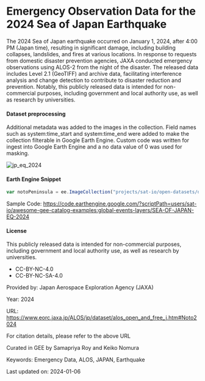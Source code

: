 # Emergency Observation Data for the 2024 Sea of Japan Earthquake

The 2024 Sea of Japan earthquake occurred on January 1, 2024, after 4:00 PM (Japan time), resulting in significant damage,
including building collapses, landslides, and fires at various locations. In response to requests from domestic disaster
prevention agencies, JAXA conducted emergency observations using ALOS-2 from the night of the disaster. The released data
includes Level 2.1 (GeoTIFF) and archive data, facilitating interference analysis and change detection to contribute to
disaster reduction and prevention. Notably, this publicly released data is intended for non-commercial purposes, including
government and local authority use, as well as research by universities.

#### Dataset preprocessing
Additional metadata was added to the images in the collection. Field names such as system:time_start and system:time_end were added to make the collection filterable in Google Earth Engine. Custom code was written for ingest into Google Earth Engine and a no data value of 0 was used for masking.

![jp_eq_2024](https://github.com/samapriya/awesome-gee-community-datasets/assets/6677629/4e60eb7a-8fe1-411e-9e91-0ab988fe9936)

#### Earth Engine Snippet

```js
var notoPeninsula = ee.ImageCollection("projects/sat-io/open-datasets/disaster/japan-earthquake-2024_ALOS");
```

Sample Code: https://code.earthengine.google.com/?scriptPath=users/sat-io/awesome-gee-catalog-examples:global-events-layers/SEA-OF-JAPAN-EQ-2024

#### License

This publicly released data is intended for non-commercial purposes, including government and local authority use, as well as
research by universities.

 - CC-BY-NC-4.0
 - CC-BY-NC-SA-4.0

Provided by: Japan Aerospace Exploration Agency (JAXA)

Year: 2024

URL: https://www.eorc.jaxa.jp/ALOS/jp/dataset/alos_open_and_free_j.htm#Noto2024

For citation details, please refer to the above URL

Curated in GEE by Samapriya Roy and Keiko Nomura

Keywords: Emergency Data, ALOS, JAPAN, Earthquake

Last updated on: 2024-01-06
